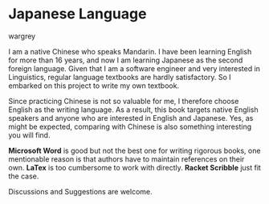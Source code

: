 # Japanese Language

wargrey

I am a native Chinese who speaks Mandarin. I have been learning English
for more than 16 years, and now I am learning Japanese as the second
foreign language. Given that I am a software engineer and very
interested in Linguistics, regular language textbooks are hardly
satisfactory. So I embarked on this project to write my own textbook.

Since practicing Chinese is not so valuable for me, I therefore choose
English as the writing language. As a result, this book targets native
English speakers and anyone who are interested in English and Japanese.
Yes, as might be expected, comparing with Chinese is also something
interesting you will find.

**Microsoft Word** is good but not the best one for writing rigorous
books, one mentionable reason is that authors have to maintain
references on their own. **LaTex** is too cumbersome to work with
directly. **Racket Scribble** just fit the case.

Discussions and Suggestions are welcome.


